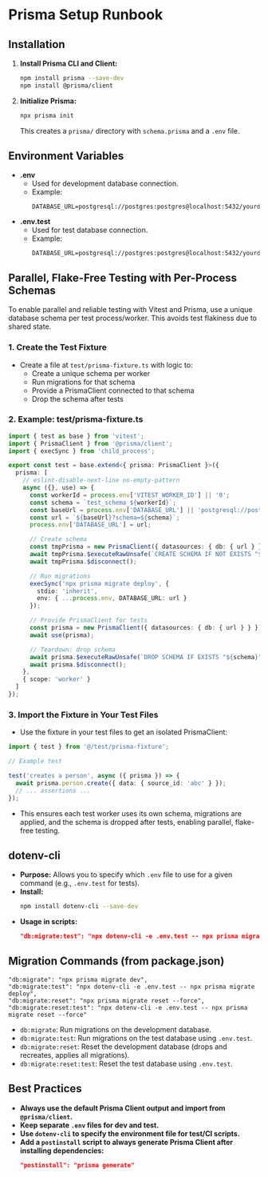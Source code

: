# Prisma Setup Runbook

## Installation

1. **Install Prisma CLI and Client:**
   ```sh
   npm install prisma --save-dev
   npm install @prisma/client
   ```

2. **Initialize Prisma:**
   ```sh
   npx prisma init
   ```
   This creates a `prisma/` directory with `schema.prisma` and a `.env` file.

## Environment Variables

- **.env**
  - Used for development database connection.
  - Example:
    ```env
    DATABASE_URL=postgresql://postgres:postgres@localhost:5432/yourdb
    ```
- **.env.test**
  - Used for test database connection.
  - Example:
    ```env
    DATABASE_URL=postgresql://postgres:postgres@localhost:5432/yourdb_test
    ```

## Parallel, Flake-Free Testing with Per-Process Schemas

To enable parallel and reliable testing with Vitest and Prisma, use a unique database schema per test process/worker. This avoids test flakiness due to shared state.

### 1. **Create the Test Fixture**

- Create a file at `test/prisma-fixture.ts` with logic to:
  - Create a unique schema per worker
  - Run migrations for that schema
  - Provide a PrismaClient connected to that schema
  - Drop the schema after tests

### 2. **Example: test/prisma-fixture.ts**

```ts
import { test as base } from 'vitest';
import { PrismaClient } from '@prisma/client';
import { execSync } from 'child_process';

export const test = base.extend<{ prisma: PrismaClient }>({
  prisma: [
    // eslint-disable-next-line no-empty-pattern
    async ({}, use) => {
      const workerId = process.env['VITEST_WORKER_ID'] || '0';
      const schema = `test_schema_${workerId}`;
      const baseUrl = process.env['DATABASE_URL'] || 'postgresql://postgres:postgres@localhost:5432/yourdb_test';
      const url = `${baseUrl}?schema=${schema}`;
      process.env['DATABASE_URL'] = url;

      // Create schema
      const tmpPrisma = new PrismaClient({ datasources: { db: { url } } });
      await tmpPrisma.$executeRawUnsafe(`CREATE SCHEMA IF NOT EXISTS "${schema}"`);
      await tmpPrisma.$disconnect();

      // Run migrations
      execSync('npx prisma migrate deploy', {
        stdio: 'inherit',
        env: { ...process.env, DATABASE_URL: url }
      });

      // Provide PrismaClient for tests
      const prisma = new PrismaClient({ datasources: { db: { url } } });
      await use(prisma);

      // Teardown: drop schema
      await prisma.$executeRawUnsafe(`DROP SCHEMA IF EXISTS "${schema}" CASCADE`);
      await prisma.$disconnect();
    },
    { scope: 'worker' }
  ]
});
```

### 3. **Import the Fixture in Your Test Files**

- Use the fixture in your test files to get an isolated PrismaClient:

```ts
import { test } from '@/test/prisma-fixture';

// Example test

test('creates a person', async ({ prisma }) => {
  await prisma.person.create({ data: { source_id: 'abc' } });
  // ... assertions ...
});
```

- This ensures each test worker uses its own schema, migrations are applied, and the schema is dropped after tests, enabling parallel, flake-free testing.

## dotenv-cli

- **Purpose:** Allows you to specify which `.env` file to use for a given command (e.g., `.env.test` for tests).
- **Install:**
  ```sh
  npm install dotenv-cli --save-dev
  ```
- **Usage in scripts:**
  ```json
  "db:migrate:test": "npx dotenv-cli -e .env.test -- npx prisma migrate deploy"
  ```

## Migration Commands (from package.json)

```
"db:migrate": "npx prisma migrate dev",
"db:migrate:test": "npx dotenv-cli -e .env.test -- npx prisma migrate deploy",
"db:migrate:reset": "npx prisma migrate reset --force",
"db:migrate:reset:test": "npx dotenv-cli -e .env.test -- npx prisma migrate reset --force"
```

- `db:migrate`: Run migrations on the development database.
- `db:migrate:test`: Run migrations on the test database using `.env.test`.
- `db:migrate:reset`: Reset the development database (drops and recreates, applies all migrations).
- `db:migrate:reset:test`: Reset the test database using `.env.test`.

## Best Practices

- **Always use the default Prisma Client output and import from `@prisma/client`.**
- **Keep separate `.env` files for dev and test.**
- **Use `dotenv-cli` to specify the environment file for test/CI scripts.**
- **Add a `postinstall` script to always generate Prisma Client after installing dependencies:**
  ```json
  "postinstall": "prisma generate"
  ``` 